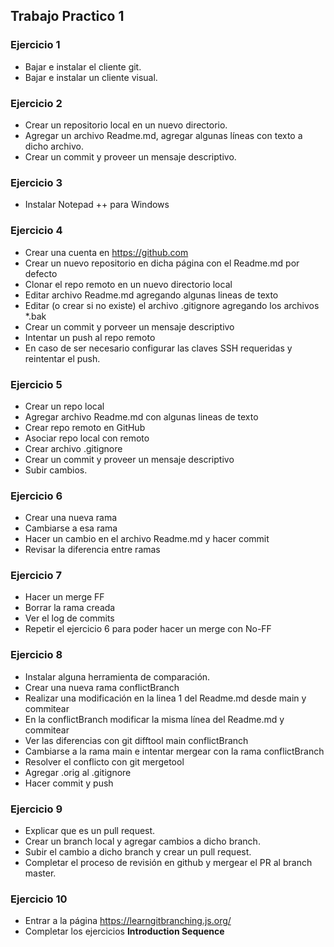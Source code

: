 ## Trabajo Practico 1

### Ejercicio 1
 - Bajar e instalar el cliente git.
 - Bajar e instalar un cliente visual.

### Ejercicio 2
 - Crear un repositorio local en un nuevo directorio.
 - Agregar un archivo Readme.md, agregar algunas líneas con texto a dicho archivo.
 - Crear un commit y proveer un mensaje descriptivo.
 
### Ejercicio 3
 - Instalar Notepad ++ para Windows

### Ejercicio 4
 - Crear una cuenta en https://github.com
 - Crear un nuevo repositorio en dicha página con el Readme.md por defecto
 - Clonar el repo remoto en un nuevo directorio local
 - Editar archivo Readme.md agregando algunas lineas de texto
 - Editar (o crear si no existe) el archivo .gitignore agregando los archivos *.bak
 - Crear un commit y porveer un mensaje descriptivo
 - Intentar un push al repo remoto
 - En caso de ser necesario configurar las claves SSH requeridas y reintentar el push.

### Ejercicio 5
  - Crear un repo local
  - Agregar archivo Readme.md con algunas lineas de texto
  - Crear repo remoto en GitHub
  - Asociar repo local con remoto
  - Crear archivo .gitignore
  - Crear un commit y proveer un mensaje descriptivo
  - Subir cambios.

### Ejercicio 6
  - Crear una nueva rama
  - Cambiarse a esa rama
  - Hacer un cambio en el archivo Readme.md y hacer commit
  - Revisar la diferencia entre ramas

### Ejercicio 7
  - Hacer un merge FF
  - Borrar la rama creada
  - Ver el log de commits
  - Repetir el ejercicio 6 para poder hacer un merge con No-FF

### Ejercicio 8
  - Instalar alguna herramienta de comparación.
  - Crear una nueva rama conflictBranch
  - Realizar una modificación en la linea 1 del Readme.md desde main y commitear
  - En la conflictBranch modificar la misma línea del Readme.md y commitear
  - Ver las diferencias con git difftool main conflictBranch
  - Cambiarse a la rama main e intentar mergear con la rama conflictBranch
  - Resolver el conflicto con git mergetool
  - Agregar .orig al .gitignore
  - Hacer commit y push

### Ejercicio 9
  - Explicar que es un pull request.
  - Crear un branch local y agregar cambios a dicho branch. 
  - Subir el cambio a dicho branch y crear un pull request.
  - Completar el proceso de revisión en github y mergear el PR al branch master.

### Ejercicio 10
  - Entrar a la página https://learngitbranching.js.org/
  - Completar los ejercicios **Introduction Sequence**
